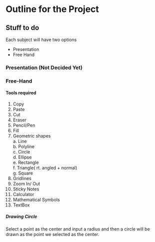 # Outline for the Project

## Stuff to do

Each subject will have two options 

- Presentation
- Free Hand

### Presentation (Not Decided Yet)

### Free-Hand
#### Tools required
1. Copy
2. Paste
3. Cut
4. Eraser
5. Pencil/Pen
6. Fill
7. Geometric shapes<br>
    a. Line<br>
    b. Polyline<br>
    c. Circle<br>
    d. Ellipse<br>
    e. Rectangle<br>
    f. Triangle( rt. angled + normal) <br>
    g. Square <br>
8. Gridlines
9. Zoom In/ Out   
10. Sticky Notes
11. Calculator
12. Mathematical Symbols
13. TextBox

##### Drawing Circle

Select a point as the center and input a radius and then a circle will be drawn as the point we selected as the center.

